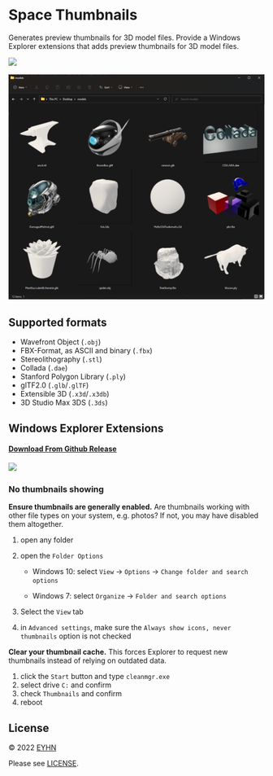# Space Thumbnails

Generates preview thumbnails for 3D model files. Provide a Windows Explorer extensions that adds preview thumbnails for 3D model files.

![](https://img.shields.io/github/downloads/eyhn/space-thumbnails/total)

![screenshot](./screenshot.png)

## Supported formats

* Wavefront Object (`.obj`)
* FBX-Format, as ASCII and binary (`.fbx`)
* Stereolithography (`.stl`)
* Collada (`.dae`)
* Stanford Polygon Library (`.ply`)
* glTF2.0 (`.glb`/`.glTF`)
* Extensible 3D (`.x3d`/`.x3db`)
* 3D Studio Max 3DS (`.3ds`)

## Windows Explorer Extensions

#### **[Download From Github Release](https://github.com/EYHN/space-thumbnails/releases)**

[![](https://img.shields.io/github/v/release/eyhn/space-thumbnails)](https://github.com/EYHN/space-thumbnails/releases)

### No thumbnails showing

**Ensure thumbnails are generally enabled.** Are thumbnails working with other file types on your system, e.g. photos? If not, you may have disabled them altogether.


1. open any folder
2. open the `Folder Options`

    * Windows 10: select `View` → `Options` → `Change folder and search options`

    * Windows 7: select `Organize` → `Folder and search options`

3. Select the `View` tab
4. in `Advanced settings`, make sure the `Always show icons, never thumbnails` option is not checked



**Clear your thumbnail cache.** This forces Explorer to request new thumbnails instead of relying on outdated data.

1. click the `Start` button and type `cleanmgr.exe`
2. select drive `C:` and confirm
3. check `Thumbnails` and confirm
4. reboot

## License

© 2022 [EYHN](https://github.com/EYHN)

Please see [LICENSE](./LICENSE).